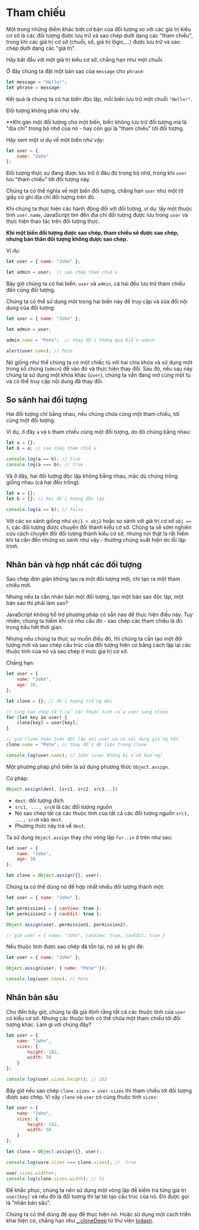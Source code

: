 # Tham chiếu

Một trong những điểm khác biệt cơ bản của đối tượng so với các giá trị kiểu cơ sở là các đối tượng được lưu trữ và sao chép dưới dạng các "tham chiếu", trong khi các giá trị cơ sở (chuỗi, số, giá trị lôgic,...) được lưu trữ và sao chép dưới dạng các "giá trị".

Hãy bắt đầu với một giá trị kiểu cơ sở, chẳng hạn như một chuỗi.

Ở đây chúng ta đặt một bản sao của `message` cho `phrase`:

```javascript
let message = "Hello!";
let phrase = message;
```

Kết quả là chúng ta có hai biến độc lập, mỗi biến lưu trữ một chuỗi `"Hello!"`.

Đối tượng không phải như vậy.

**Khi gán một đối tượng cho một biến, biến không lưu trữ đối tượng mà là "địa chỉ" trong bộ nhớ của nó - hay còn gọi là "tham chiếu" tới đối tượng.

Hãy xem một ví dụ về một biến như vậy:

```javascript
let user = {
    name: "John"
};
```

Đối tượng thực sự đang được lưu trữ ở đâu đó trong bộ nhớ, trong khi `user` lưu "tham chiếu" tới đối tượng này.

Chúng ta có thể nghĩa về một biến đối tượng, chẳng hạn `user` như một tờ giấy có ghi địa chỉ đối tượng trên đó.

Khi chúng ta thực hiện các hành động đối với đối tượng, ví dụ: lấy một thuộc tính `user.name`, JavaScript tìm đến địa chỉ đối tượng được lưu trong `user` và thực hiện thao tác trên đối tượng thực.

**Khi một biến đối tượng được sao chép, tham chiếu sẽ được sao chép, nhưng bản thân đối tượng không được sao chép.**

Ví dụ:

```javascript
let user = { name: "John" };

let admin = user;  // sao chép tham chiếu
```

Bây giờ chúng ta có hai biến: `user` và `admin`, cả hai đều lưu trữ tham chiếu đến cùng đối tượng.

Chúng ta có thể sử dụng một trong hai biến này để truy cập và sửa đổi nội dung của đối tượng:

```javascript
let user = { name: "John" };

let admin = user;

admin.name = "Pete";  // thay đổi thông qua biến admin

alert(user.name); // Pete
```

Nó giống như thể chúng ta có một chiếc tủ với hai chìa khóa và sử dụng một trong số chúng (`admin`) để vào đó và thực hiện thay đổi. Sau đó, nếu sau này chúng ta sử dụng một khóa khác (`user`), chúng ta vẫn đang mở cùng một tủ và có thể truy cập nội dung đã thay đổi.

## So sánh hai đối tượng

Hai đối tượng chỉ bằng nhau, nếu chúng chứa cùng một tham chiếu, tới cùng một đối tượng.

Ví dụ, ở đây `a` và `b` tham chiếu cùng một đối tượng, do đó chúng bằng nhau:

```javascript
let a = {};
let b = a; // sao chép tham chiếu

console.log(a == b); // true
console.log(a === b); // true
```

Và ở đây, hai đối tượng độc lập không bằng nhau, mặc dù chúng trông giống nhau (cả hai đều trống):

```javascript
let a = {};
let b = {}; // hai đối tượng độc lập

console.log(a == b); // false
```

Với các so sánh giống như `obj1 > obj2` hoặc so sánh với giá trị cơ sở `obj == 5`, các đối tượng được chuyển đổi thành kiểu cơ sở. Chúng ta sẽ sớm nghiên cứu cách chuyển đổi đối tượng thành kiểu cơ sở, nhưng nói thật là rất hiếm khi ta cần đến những so sánh như vậy - thường chúng xuất hiện do lỗi lập trình.

## Nhân bản và hợp nhất các đối tượng

Sao chép đơn giản không tạo ra một đối tượng mới, chỉ tạo ra một tham chiếu mới.

Nhưng nếu ta cần nhân bản một đối tượng, tạo một bản sao độc lập, một bản sao thì phải làm sao?

JavaScript không hỗ trợ phương pháp có sẵn nào để thực hiện điều này. Tuy nhiên, chúng ta hiếm khi có nhu cầu đó - sao chép các tham chiếu là đủ trong hầu hết thời gian.

Nhưng nếu chúng ta thực sự muốn điều đó, thì chúng ta cần tạo một đối tượng mới và sao chép cấu trúc của đối tượng hiện có bằng cách lặp lại các thuộc tính của nó và sao chép ở mức giá trị cơ sở.

Chẳng hạn:

```javascript
let user = {
    name: "John",
    age: 30,
};

let clone = {}; // đối tượng trống mới

// cùng sao chép tất cả các thuộc tính của user sang clone
for (let key in user) {
    clone[key] = user[key];
}

// giờ clone hoàn toàn độc lập với user và có nội dung giống hệt
clone.name = "Pete"; // thay đổi dữ liệu trong clone

console.log(user.name); // John (user không bị ảnh hưởng)
```

Một phương pháp phổ biến là sử dụng phương thức `Object.assign`.

Cú pháp:

```javascript
Object.assign(dest, [src1, src2, src3...])
```

- `dest`: đối tượng đích
- `src1, ..., srcN` là các đối tượng nguồn
- Nó sao chép tất cả các thuộc tính của tất cả các đối tượng nguồn `src1, ..., srcN` vào `dest`.
- Phương thức này trả về `dest`.

Ta sử dụng `Object.assign` thay cho vòng lặp `for..in` ở trên như sau:

```javascript
let user = {
    name: "John",
    age: 30
};

let clone = Object.assign({}, user);
```

Chúng ta có thể dùng nó để hợp nhất nhiều đối tượng thành một:

```javascript
let user = { name: "John" };

let permission1 = { canView: true };
let permission2 = { canEdit: true };

Object.assign(user, permission1, permission2);

// giờ user = { name: "John", canView: true, canEdit: true }
```

Nếu thuộc tính được sao chép đã tồn tại, nó sẽ bị ghi đè:

```javascript
let user = { name: "John" };

Object.assign(user, { name: "Pete" });

console.log(user.name); // Pete
```

## Nhân bản sâu

Cho đến bây giờ, chúng ta đã giả định rằng tất cả các thuộc tính của `user` có kiểu cơ sở. Nhưng các thuộc tính có thể chứa một tham chiếu tới đối tượng khác. Làm gì với chúng đây?

```javascript
let user = {
    name: "John",
    sizes: {
        height: 182,
        width: 50
    }
};

console.log(user.sizes.height); // 182
```

Bây giờ nếu sao chép `clone.sizes = user.sizes` thì tham chiếu tới đối tượng được sao chép. Vì vậy `clone` và `user` có cùng thuộc tính `sizes`:

```javascript
let user = {
    name: "John",
    sizes: {
        height: 182,
        width: 50
    }
};

let clone = Object.assign({}, user);

console.log(usre.sizes === clone.sizes); //  true

user.sizes.width++;
console.log(clone.sizes.width); // 51
```

Để khắc phục, chúng ta nên sử dụng một vòng lặp để kiểm tra từng giá trị `user[key]` và nếu đó là đối tượng thì lại tái tạo cấu trúc của nó. Đó được gọi là "nhân bản sâu".

Chúng ta có thể dùng đệ quy để thực hiện nó. Hoặc sử dụng một cách triển khai hiện có, chẳng hạn như [_.cloneDeep](https://lodash.com/docs#cloneDeep) từ thư viện [lodash](https://lodash.com/).
